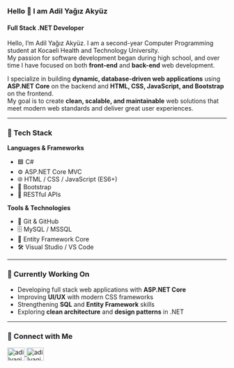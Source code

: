 ### Hello 👋 I am Adil Yağız Akyüz  
#### Full Stack .NET Developer  

Hello, I’m Adil Yağız Akyüz. I am a second-year Computer Programming student at Kocaeli Health and Technology University.  
My passion for software development began during high school, and over time I have focused on both **front-end** and **back-end** web development.

I specialize in building **dynamic, database-driven web applications** using **ASP.NET Core** on the backend and **HTML, CSS, JavaScript, and Bootstrap** on the frontend.  
My goal is to create **clean, scalable, and maintainable** web solutions that meet modern web standards and deliver great user experiences.

---

### 🧩 Tech Stack  
**Languages & Frameworks**  
- 🟦 C#  
- ⚙️ ASP.NET Core MVC  
- 🌐 HTML / CSS / JavaScript (ES6+)  
- 🎨 Bootstrap  
- 📡 RESTful APIs  

**Tools & Technologies**  
- 🧰 Git & GitHub  
- 🗄️ MySQL / MSSQL  
- 🧩 Entity Framework Core  
- 🛠️ Visual Studio / VS Code  

---

### 🔭 Currently Working On  
- Developing full stack web applications with **ASP.NET Core**  
- Improving **UI/UX** with modern CSS frameworks  
- Strengthening **SQL** and **Entity Framework** skills  
- Exploring **clean architecture** and **design patterns** in .NET  

---

### 🤝 Connect with Me  
<p align="left">
  <a href="https://linkedin.com/in/adilyagizakyuz" target="blank">
    <img align="center" src="https://raw.githubusercontent.com/rahuldkjain/github-profile-readme-generator/master/src/images/icons/Social/linked-in-alt.svg" alt="adilyagizakyuz" height="30" width="40" />
  </a>
  <a href="https://instagram.com/adilyagizakyuzz" target="blank">
    <img align="center" src="https://raw.githubusercontent.com/rahuldkjain/github-profile-readme-generator/master/src/images/icons/Social/instagram.svg" alt="adilyagizakyuzz" height="30" width="40" />
  </a>
</p>
